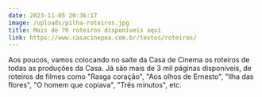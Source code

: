 ```yaml
---
date: 2023-11-05 20:36:17
image: /uploads/pilha-roteiros.jpg
title: Mais de 70 roteiros disponíveis aqui
link: https://www.casacinepoa.com.br/textos/roteiros/
---
```

Aos poucos, vamos colocando no saite da Casa de Cinema os roteiros de todas as produções da Casa. Já são mais de 3 mil páginas disponíveis, de roteiros de filmes como "Rasga coração", "Aos olhos de Ernesto", "Ilha das flores", "O homem que copiava", "Três minutos", etc.